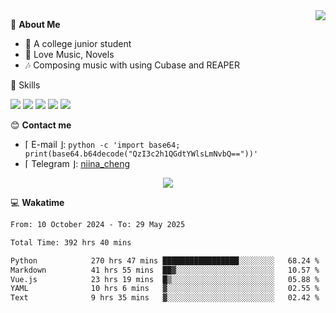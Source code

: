 <a href="#">
    <img align="right" src="https://github-readme-stats-tau-lilac-25.vercel.app/api?username=irorange27&count_private=true&show_icons=true&theme=transparent" />
</a>

💭 **About Me**

- 🏫 A college junior student
- 🍕 Love Music, Novels
- 🎶 Composing music with using Cubase and REAPER


🚀 Skills

![](https://img.shields.io/badge/-python-3e74a2?style=for-the-badge&logo=Python&logoColor=fff
)
![](https://img.shields.io/badge/-javascript-f0db4f?style=for-the-badge&logo=JavaScript&logoColor=fff
)
![](https://img.shields.io/badge/-vue3-41b883?style=for-the-badge&logo=Vue.js&logoColor=fff
)
![](https://img.shields.io/badge/-docker-2496ed?style=for-the-badge&logo=Docker&logoColor=fff
)
![](https://img.shields.io/badge/-linux-000000?style=for-the-badge&logo=Linux&logoColor=fff&color=000
)

😊 **Contact me**

- ⌈ E-mail ⌋: `python -c 'import base64; print(base64.b64decode("QzI3c2h1QGdtYWlsLmNvbQ=="))'`
- ⌈ Telegram ⌋: [niina_cheng](https://t.me/niina_cheng)

</p>
    <p align="center">
    <img src="https://profile-counter.glitch.me/{irorange27}/count.svg" />
</p>

💻 **Wakatime**

<!--START_SECTION:waka-->

```txt
From: 10 October 2024 - To: 29 May 2025

Total Time: 392 hrs 40 mins

Python            270 hrs 47 mins █████████████████░░░░░░░░   68.24 %
Markdown          41 hrs 55 mins  ██▓░░░░░░░░░░░░░░░░░░░░░░   10.57 %
Vue.js            23 hrs 19 mins  █▒░░░░░░░░░░░░░░░░░░░░░░░   05.88 %
YAML              10 hrs 6 mins   ▓░░░░░░░░░░░░░░░░░░░░░░░░   02.55 %
Text              9 hrs 35 mins   ▓░░░░░░░░░░░░░░░░░░░░░░░░   02.42 %
```

<!--END_SECTION:waka-->
